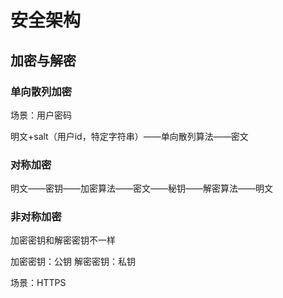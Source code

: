 # 安全架构

## 加密与解密

### 单向散列加密

场景：用户密码

明文+salt（用户id，特定字符串）——单向散列算法——密文

### 对称加密

明文——密钥——加密算法——密文——秘钥——解密算法——明文

### 非对称加密

加密密钥和解密密钥不一样

加密密钥：公钥
解密密钥：私钥

场景：HTTPS

